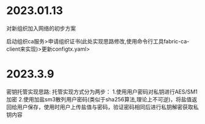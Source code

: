 # 2023.01.13

对新组织加入网络的初步方案

启动组织ca服务>申请组织证书(此处实现思路修改,使用命令行工具fabric-ca-client来实现)>更新configtx.yaml>

# 2023.3.9

密钥托管实现思路:
托管实现方式分为两步：
1.使用用户密码对私钥进行AES/SM1加密
2.使用加盐sm3散列用户密码(类似于sha256算法,理论上不可逆)，将盐值返回给用户保存，使用时用户上传盐值与密码，验证密码相同后进行私钥解密获取私钥内容